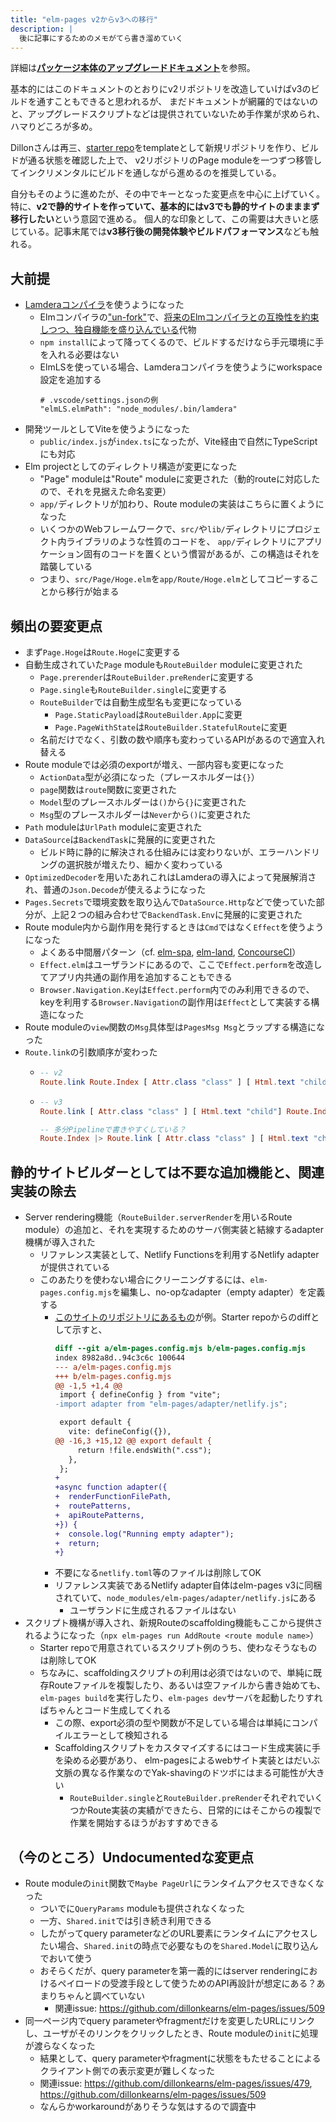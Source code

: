 ```yaml
---
title: "elm-pages v2からv3への移行"
description: |
  後に記事にするためのメモがてら書き溜めていく
---
```


詳細は[**パッケージ本体のアップグレードドキュメント**](https://github.com/dillonkearns/elm-pages/blob/master/docs/3.0-upgrade-notes.md)を参照。

基本的にはこのドキュメントのとおりにv2リポジトリを改造していけばv3のビルドを通すこともできると思われるが、
まだドキュメントが網羅的ではないのと、アップグレードスクリプトなどは提供されていないため手作業が求められ、ハマりどころが多め。

Dillonさんは再三、[starter repo](https://github.com/dillonkearns/elm-pages-starter)をtemplateとして新規リポジトリを作り、ビルドが通る状態を確認した上で、
v2リポジトリのPage moduleを一つずつ移管してインクリメンタルにビルドを通しながら進めるのを推奨している。

自分もそのように進めたが、その中でキーとなった変更点を中心に上げていく。
特に、**v2で静的サイトを作っていて、基本的にはv3でも静的サイトのまままず移行したい**という意図で進める。
個人的な印象として、この需要は大きいと感じている。記事末尾では**v3移行後の開発体験やビルドパフォーマンス**なども触れる。

## 大前提

- [Lamderaコンパイラ](https://lamdera.com/)を使うようになった
  - Elmコンパイラの["un-fork"](https://dashboard.lamdera.app/releases/open-source-compiler)で、[将来のElmコンパイラとの互換性を約束しつつ、独自機能を盛り込んでいる](https://dashboard.lamdera.app/docs/differences)代物
  - `npm install`によって降ってくるので、ビルドするだけなら手元環境に手を入れる必要はない
  - ElmLSを使っている場合、Lamderaコンパイラを使うようにworkspace設定を追加する
    ```jsonc
    # .vscode/settings.jsonの例
    "elmLS.elmPath": "node_modules/.bin/lamdera"
    ```
- 開発ツールとしてViteを使うようになった
  - `public/index.js`が`index.ts`になったが、Vite経由で自然にTypeScriptにも対応
- Elm projectとしてのディレクトリ構造が変更になった
  - "Page" moduleは"Route" moduleに変更された（動的routeに対応したので、それを見据えた命名変更）
  - `app/`ディレクトリが加わり、Route moduleの実装はこちらに置くようになった
  - いくつかのWebフレームワークで、`src/`や`lib/`ディレクトリにプロジェクト内ライブラリのような性質のコードを、
    `app/`ディレクトリにアプリケーション固有のコードを置くという慣習があるが、この構造はそれを踏襲している
  - つまり、`src/Page/Hoge.elm`を`app/Route/Hoge.elm`としてコピーすることから移行が始まる

## 頻出の要変更点

- まず`Page.Hoge`は`Route.Hoge`に変更する
- 自動生成されていた`Page` moduleも`RouteBuilder` moduleに変更された
  - `Page.prerender`は`RouteBuilder.preRender`に変更する
  - `Page.single`も`RouteBuilder.single`に変更する
  - `RouteBuilder`では自動生成型名も変更になっている
    - `Page.StaticPayload`は`RouteBuilder.App`に変更
    - `Page.PageWithState`は`RouteBuilder.StatefulRoute`に変更
  - 名前だけでなく、引数の数や順序も変わっているAPIがあるので適宜入れ替える
- Route moduleでは必須のexportが増え、一部内容も変更になった
  - `ActionData`型が必須になった（プレースホルダーは`{}`）
  - `page`関数は`route`関数に変更された
  - `Model`型のプレースホルダーは`()`から`{}`に変更された
  - `Msg`型のプレースホルダーは`Never`から`()`に変更された
- `Path` moduleは`UrlPath` moduleに変更された
- `DataSource`は`BackendTask`に発展的に変更された
  - ビルド時に静的に解決される仕組みには変わりないが、エラーハンドリングの選択肢が増えたり、細かく変わっている
- `OptimizedDecoder`を用いたあれこれはLamderaの導入によって発展解消され、普通の`Json.Decode`が使えるようになった
- `Pages.Secrets`で環境変数を取り込んで`DataSource.Http`などで使っていた部分が、上記２つの組み合わせで`BackendTask.Env`に発展的に変更された
- Route module内から副作用を発行するときは`Cmd`ではなく`Effect`を使うようになった
  - よくある中間層パターン（cf. [elm-spa](https://www.elm-spa.dev/guide/03-pages#pageadvanced), [elm-land](https://elm.land/concepts/effect.html), [ConcourseCI](https://github.com/concourse/concourse/blob/master/web/elm/src/Message/Effects.elm)）
  - `Effect.elm`はユーザランドにあるので、ここで`Effect.perform`を改造してアプリ内共通の副作用を追加することもできる
  - `Browser.Navigation.Key`は`Effect.perform`内でのみ利用できるので、keyを利用する`Browser.Navigation`の副作用は`Effect`として実装する構造になった
- Route moduleの`view`関数の`Msg`具体型は`PagesMsg Msg`とラップする構造になった
- `Route.link`の引数順序が変わった
  - ```elm
    -- v2
    Route.link Route.Index [ Attr.class "class" ] [ Html.text "child"]
    ```
  - ```elm
    -- v3
    Route.link [ Attr.class "class" ] [ Html.text "child"] Route.Index

    -- 多分Pipelineで書きやすくしている？
    Route.Index |> Route.link [ Attr.class "class" ] [ Html.text "child"]
    ```

## 静的サイトビルダーとしては不要な追加機能と、関連実装の除去

- Server rendering機能（`RouteBuilder.serverRender`を用いるRoute module）の追加と、それを実現するためのサーバ側実装と結線するadapter機構が導入された
  - リファレンス実装として、Netlify Functionsを利用するNetlify adapterが提供されている
  - このあたりを使わない場合にクリーニングするには、`elm-pages.config.mjs`を編集し、no-opなadapter（empty adapter）を定義する
    - [このサイトのリポジトリにあるもの](https://github.com/ymtszw/ymtszw-v3/blob/master/elm-pages.config.mjs)が例。Starter repoからのdiffとして示すと、
      ```diff
      diff --git a/elm-pages.config.mjs b/elm-pages.config.mjs
      index 8982a8d..94c3c6c 100644
      --- a/elm-pages.config.mjs
      +++ b/elm-pages.config.mjs
      @@ -1,5 +1,4 @@
       import { defineConfig } from "vite";
      -import adapter from "elm-pages/adapter/netlify.js";

       export default {
         vite: defineConfig({}),
      @@ -16,3 +15,12 @@ export default {
           return !file.endsWith(".css");
         },
       };
      +
      +async function adapter({
      +  renderFunctionFilePath,
      +  routePatterns,
      +  apiRoutePatterns,
      +}) {
      +  console.log("Running empty adapter");
      +  return;
      +}
      ```
    - 不要になる`netlify.toml`等のファイルは削除してOK
    - リファレンス実装であるNetlify adapter自体はelm-pages v3に同梱されていて、`node_modules/elm-pages/adapter/netlify.js`にある
      - ユーザランドに生成されるファイルはない
- スクリプト機構が導入され、新規Routeのscaffolding機能もここから提供されるようになった（`npx elm-pages run AddRoute <route module name>`）
  - Starter repoで用意されているスクリプト例のうち、使わなそうなものは削除してOK
  - ちなみに、scaffoldingスクリプトの利用は必須ではないので、単純に既存Routeファイルを複製したり、あるいは空ファイルから書き始めても、
    `elm-pages build`を実行したり、`elm-pages dev`サーバを起動したりすればちゃんとコード生成してくれる
    - この際、export必須の型や関数が不足している場合は単純にコンパイルエラーとして検知される
    - Scaffoldingスクリプトをカスタマイズするにはコード生成実装に手を染める必要があり、
      elm-pagesによるwebサイト実装とはだいぶ文脈の異なる作業なのでYak-shavingのドツボにはまる可能性が大きい
      - `RouteBuilder.single`と`RouteBuilder.preRender`それぞれでいくつかRoute実装の実績ができたら、日常的にはそこからの複製で作業を開始するほうがおすすめできる

## （今のところ）Undocumentedな変更点

- Route moduleの`init`関数で`Maybe PageUrl`にランタイムアクセスできなくなった
  - ついでに`QueryParams` moduleも提供されなくなった
  - 一方、`Shared.init`では引き続き利用できる
  - したがってquery parameterなどのURL要素にランタイムにアクセスしたい場合、`Shared.init`の時点で必要なものを`Shared.Model`に取り込んでおいて使う
  - おそらくだが、query parameterを第一義的にはserver renderingにおけるペイロードの受渡手段として使うためのAPI再設計が想定にある？あまりちゃんと調べていない
    - 関連issue: <https://github.com/dillonkearns/elm-pages/issues/509>
- 同一ページ内でquery parameterやfragmentだけを変更したURLにリンクし、ユーザがそのリンクをクリックしたとき、Route moduleの`init`に処理が渡らなくなった
  - 結果として、query parameterやfragmentに状態をもたせることによるクライアント側での表示変更が難しくなった
  - 関連issue: <https://github.com/dillonkearns/elm-pages/issues/479>, <https://github.com/dillonkearns/elm-pages/issues/509>
  - なんらかworkaroundがありそうな気はするので調査中
